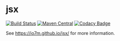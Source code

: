 jsx
===

[![Build Status](https://travis-ci.org/io7m/jsx.svg)](https://travis-ci.org/io7m/jsx)
[![Maven Central](https://maven-badges.herokuapp.com/maven-central/com.io7m.jsx/io7m-jsx/badge.png)](https://maven-badges.herokuapp.com/maven-central/com.io7m.jsx/io7m-jsx)
[![Codacy Badge](https://api.codacy.com/project/badge/Grade/f1f96b15af7049eba148aeb6abf04995)](https://www.codacy.com/app/github_79/jsx?utm_source=github.com&amp;utm_medium=referral&amp;utm_content=io7m/jsx&amp;utm_campaign=Badge_Grade)

See https://io7m.github.io/jsx/ for more information.

